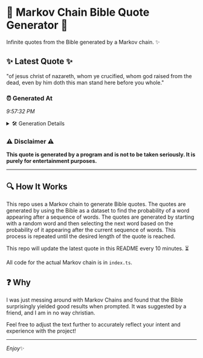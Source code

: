 # 📖 Markov Chain Bible Quote Generator 📖

Infinite quotes from the Bible generated by a Markov chain. ✨

## ✨ Latest Quote ✨
"of jesus christ of nazareth, whom ye crucified, whom god raised from the dead, even by him doth this man stand here before you whole."

### ⏰ Generated At
*9:57:32 PM*

<details>
    <summary>🛠️ Generation Details</summary>
    <p>
        <strong>🌱 Seed:</strong> of<br>
        <strong>🔄 Iterations:</strong> 24<br>
        <strong>📜 Context History:</strong><br>[ of ]: jesus<br>[ of, jesus ]: christ<br>[ of, jesus, christ ]: of<br>[ of, jesus, christ, of ]: nazareth,<br>[ of, jesus, christ, of, nazareth, ]: whom<br>[ of, jesus, christ, of, nazareth,, whom ]: ye<br>[ jesus, christ, of, nazareth,, whom, ye ]: crucified,<br>[ christ, of, nazareth,, whom, ye, crucified, ]: whom<br>[ of, nazareth,, whom, ye, crucified,, whom ]: god<br>[ nazareth,, whom, ye, crucified,, whom, god ]: raised<br>[ whom, ye, crucified,, whom, god, raised ]: from<br>[ ye, crucified,, whom, god, raised, from ]: the<br>[ crucified,, whom, god, raised, from, the ]: dead,<br>[ whom, god, raised, from, the, dead, ]: even<br>[ god, raised, from, the, dead,, even ]: by<br>[ raised, from, the, dead,, even, by ]: him<br>[ from, the, dead,, even, by, him ]: doth<br>[ the, dead,, even, by, him, doth ]: this<br>[ dead,, even, by, him, doth, this ]: man<br>[ even, by, him, doth, this, man ]: stand<br>[ by, him, doth, this, man, stand ]: here<br>[ him, doth, this, man, stand, here ]: before<br>[ doth, this, man, stand, here, before ]: you<br>[ this, man, stand, here, before, you ]: whole.<br>
    </p>
</details>

### ⚠️ Disclaimer ⚠️
**This quote is generated by a program and is not to be taken seriously. It is purely for entertainment purposes.**

---

## 🔍 How It Works

This repo uses a Markov chain to generate Bible quotes. The quotes are generated by using the Bible as a dataset to find the probability of a word appearing after a sequence of words. The quotes are generated by starting with a random word and then selecting the next word based on the probability of it appearing after the current sequence of words. This process is repeated until the desired length of the quote is reached.

This repo will update the latest quote in this README every 10 minutes. ⏳

All code for the actual Markov chain is in `index.ts`.

## ❓ Why

I was just messing around with Markov Chains and found that the Bible surprisingly yielded good results when prompted. 
It was suggested by a friend, and I am in no way christian.

Feel free to adjust the text further to accurately reflect your intent and experience with the project!

---

*Enjoy*✨
